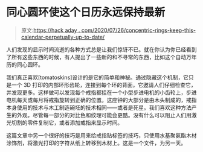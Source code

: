 # 同心圆环使这个日历永远保持最新

> 原文:[https://hack aday . com/2020/07/26/concentric-rings-keep-this-calendar-perpetually-up-to-date/](https://hackaday.com/2020/07/26/concentric-rings-keep-this-calendar-perpetually-up-to-date/)

人们发现的显示时间流逝的各种方式总是让我们惊讶不已。就在你认为你已经看到了所有这些东西的时候，有人提出了一些新的和不寻常的东西，比如这个自动万年历的同心圆环。

我们真正喜欢[tomatoskins]设计的是它的简单和神秘。通过隐藏这个机制，它只是一个 3D 打印的内部环形齿轮，连接到每个环的背面，它邀请人们仔细检查它，并发现更多。这样做可以发现每个戒指都挂在一个小型步进电机的小齿轮上，步进电机每天或每月将戒指旋转到正确的位置。这座钟的大部分是由木头制成的，戒指本身使用的技术与木工制造碗坯的技术相同——或者是死星。我们喜欢这种方法产生的外观，尽管每一部分的对比色和纹理可能会更酷。没有什么可以阻止人们用激光切割的零件复制它，或者添加戒指来显示时间。

这篇文章中另一个很好的技巧是用来给戒指贴标签的技巧，只使用水基聚氨酯木材涂饰剂，将激光打印的字符从纸上转移到木材上。这是一个文件，为另一天。